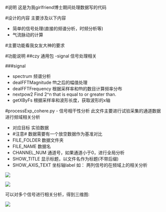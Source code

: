 #说明
这是为我girlfriend博士期间处理数据写的代码

#设计的内容
主要涉及以下内容
- 简单的信号处理(直接的频谱分析，时频分析等)
- 气流脉动的计算

#主要功能看我女友大神的要求

#功能说明
##czy 通用包
-signal 信号处理相关

###signal
- spectrum 频谱分析
- dealFFTMagnitude fft之后的幅值处理
- dealFFTFrequency 根据采样率和fft的数目计算频率分布
- nextpow2 Find 2^n that is equal to or greater than.
- getXByFs 根据采样率和波形长度，获取波形的x轴

#processExp_cohere.py - 信号相干性分析
此文件主要进行试验采集的通道数据进行频域相关分析
- 对应目标 实验数据
- #注意#
    数据需要有一个放空数据作为基准对比
- FILE_FOLDER 数据文件夹
- FILE_NAME 数据名
- CHANNEL_NUM 通道号，如果通道小于0，进行全局分析
- SHOW_TITLE 显示标题，以文件名作为标题(不带后缀)
- SHOW_AXIS_TEXT 坐标轴label
如：
两列信号的在频域上的相关分析

![](https://github.com/czyt1988/DataProcess/tree/master/doc/processExp_cohere/00.png)

![](https://github.com/czyt1988/DataProcess/tree/master/doc/processExp_cohere/01.png)

可以对多个信号进行相关分析，得到三维图:

![](https://github.com/czyt1988/DataProcess/tree/master/doc/processExp_cohere/03.png)
